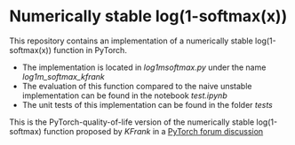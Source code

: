 # Numerically stable log(1-softmax(x))

This repository contains an implementation of a numerically stable log(1-softmax(x)) function in PyTorch.
- The implementation is located in *log1msoftmax.py* under the name *log1m_softmax_kfrank*
- The evaluation of this function compared to the naive unstable implementation can be found in the notebook *test.ipynb*
- The unit tests of this implementation can be found in the folder *tests*

This is the PyTorch-quality-of-life version of the numerically stable log(1-softmax) function proposed by *KFrank* in a [PyTorch forum discussion](https://discuss.pytorch.org/t/how-to-calculate-log-1-softmax-x-numerically-stably/169007/11?u=hichem) 
